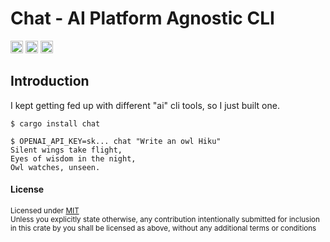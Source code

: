# Chat - AI Platform Agnostic CLI

[<img alt="github" src="https://img.shields.io/badge/github-MNThomson/chat-bc3f48?style=for-the-badge&labelColor=555555&logo=github" height="20">](https://github.com/MNThomson/chat)
[<img alt="crates.io" src="https://img.shields.io/crates/v/chat.svg?style=for-the-badge&color=fc8d62&logo=rust" height="20">](https://crates.io/crates/chat)
[<img alt="build status" src="https://img.shields.io/github/actions/workflow/status/MNThomson/chat/ci.yml?branch=master&style=for-the-badge&logo=githubactions&logoColor=white" height="20">](https://github.com/MNThomson/chat/actions?query=branch%3Amaster)

## Introduction

I kept getting fed up with different "ai" cli tools, so I just built one.

```console
$ cargo install chat

$ OPENAI_API_KEY=sk... chat "Write an owl Hiku"
Silent wings take flight,
Eyes of wisdom in the night,
Owl watches, unseen.
```

#### License

<sup>
Licensed under <a href="LICENSE">MIT</a>
</sup>
<br>
<sub>
Unless you explicitly state otherwise, any contribution intentionally submitted for inclusion in this crate by you shall be licensed as above, without any additional terms or conditions
</sub>

